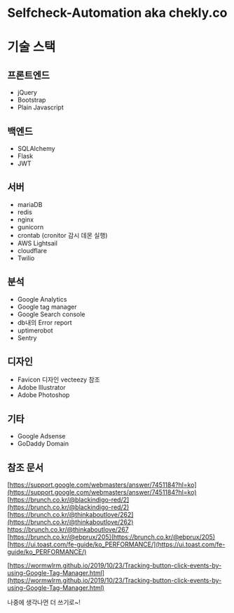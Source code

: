 # Selfcheck-Automation aka chekly.co

# 기술 스택

## 프론트엔드

- jQuery
- Bootstrap
- Plain Javascript

## 백엔드

- SQLAlchemy
- Flask
- JWT

## 서버

- mariaDB
- redis
- nginx
- gunicorn
- crontab (cronitor 감시 데몬 실행)
- AWS Lightsail
- cloudflare
- Twilio

## 분석

- Google Analytics
- Google tag manager
- Google Search console
- db내의 Error report
- uptimerobot
- Sentry

## 디자인

- Favicon 디자인 vecteezy 참조
- Adobe Illustrator
- Adobe Photoshop

## 기타

- Google Adsense
- GoDaddy Domain

## 참조 문서

[https://support.google.com/webmasters/answer/7451184?hl=ko](https://support.google.com/webmasters/answer/7451184?hl=ko)
[https://brunch.co.kr/@blackindigo-red/2](https://brunch.co.kr/@blackindigo-red/2)
[https://brunch.co.kr/@thinkaboutlove/262](https://brunch.co.kr/@thinkaboutlove/262)
https://brunch.co.kr/@thinkaboutlove/267
[https://brunch.co.kr/@ebprux/205](https://brunch.co.kr/@ebprux/205)
[https://ui.toast.com/fe-guide/ko_PERFORMANCE/](https://ui.toast.com/fe-guide/ko_PERFORMANCE/)

[https://wormwlrm.github.io/2019/10/23/Tracking-button-click-events-by-using-Google-Tag-Manager.html](https://wormwlrm.github.io/2019/10/23/Tracking-button-click-events-by-using-Google-Tag-Manager.html)

나중에 생각나먼 더 쓰기로~!

